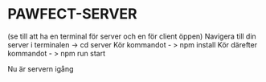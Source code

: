 # PAWFECT-SERVER

(se till att ha en terminal för server och en för client öppen)
Navigera till din server i terminalen -> cd server
Kör kommandot - > npm install
Kör därefter kommandot - > npm run start

Nu är servern igång
